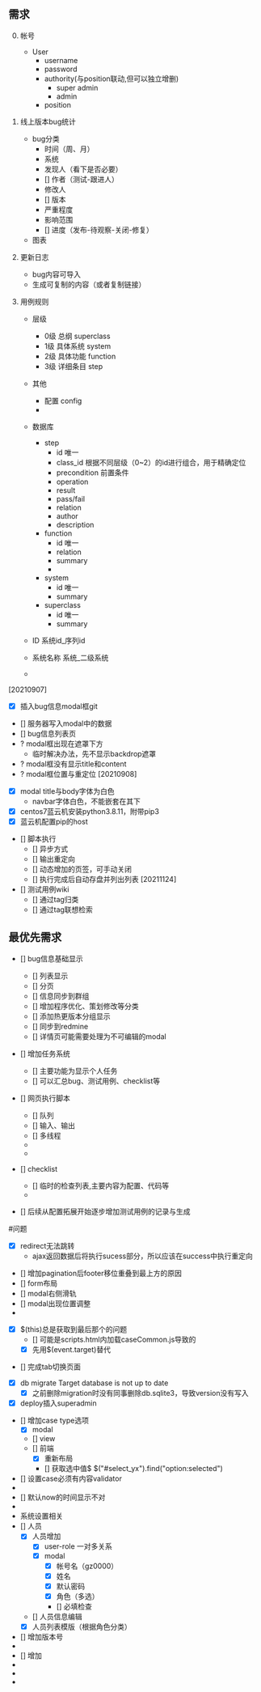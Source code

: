 ## 需求

0. 帐号
    - User
        - username
        - password
        - authority(与position联动,但可以独立增删)
            - super admin
            - admin
        - position

1. 线上版本bug统计
    - bug分类
        - 时间（周、月）
        - 系统
        - 发现人（看下是否必要）
        - [] 作者（测试-跟进人）
        - 修改人
        - [] 版本
        - 严重程度
        - 影响范围
        - [] 进度（发布-待观察-关闭-修复）
    - 图表
2. 更新日志
    - bug内容可导入
    - 生成可复制的内容（或者复制链接）
<!-- 3. 策划占用配置表格功能 -->

3. 用例规则
    - 层级
        - 0级 总纲 superclass 
        - 1级 具体系统 system
        - 2级 具体功能 function
        - 3级 详细条目 step
    - 其他
        - 配置 config
        - 
    - 数据库
        - step
            - id 唯一
            - class_id 根据不同层级（0~2）的id进行组合，用于精确定位
            - precondition 前置条件
            - operation
            - result
            - pass/fail
            - relation
            - author
            - description
        - function
            - id 唯一
            - relation
            - summary
            - 
        - system
            - id 唯一
            - summary
        - superclass
            - id 唯一
            - summary

    - ID 系统id_序列id
    - 系统名称 系统_二级系统
    - 

[20210907]
- [x] 插入bug信息modal框git
- [] 服务器写入modal中的数据
- [] bug信息列表页
- ? modal框出现在遮罩下方
    - 临时解决办法，先不显示backdrop遮罩
- ? modal框没有显示title和content
- ? modal框位置与重定位
[20210908]
- [x] modal title与body字体为白色
    - navbar字体白色，不能嵌套在其下
- [x] centos7蓝云机安装python3.8.11，附带pip3
- [x] 蓝云机配置pip的host
- [] 脚本执行
    - [] 异步方式
    - [] 输出重定向
    - [] 动态增加的页签，可手动关闭
    - [] 执行完成后自动存盘并列出列表
[20211124]
- [] 测试用例wiki
    - [] 通过tag归类
    - [] 通过tag联想检索

## 最优先需求

- [] bug信息基础显示
    - [] 列表显示
    - [] 分页
    - [] 信息同步到群组
    - [] 增加程序优化、策划修改等分类
    - [] 添加热更版本分组显示
    - [] 同步到redmine
    - [] 详情页可能需要处理为不可编辑的modal
- [] 增加任务系统
    - [] 主要功能为显示个人任务
    - [] 可以汇总bug、测试用例、checklist等

- [] 网页执行脚本
    - [] 队列
    - [] 输入、输出
    - [] 多线程
    - 
    - 
- [] checklist
    - [] 临时的检查列表,主要内容为配置、代码等
    - 
- [] 后续从配置拓展开始逐步增加测试用例的记录与生成

#问题
- [x] redirect无法跳转
    - ajax返回数据后将执行sucess部分，所以应该在success中执行重定向
- [] 增加pagination后footer移位重叠到最上方的原因
- [] form布局
- [] modal右侧滑轨
- [] modal出现位置调整
- 
- [x] $(this)总是获取到最后那个的问题
    - [] 可能是scripts.html内加载caseCommon.js导致的
    - [x] 先用$(event.target)替代
- [] 完成tab切换页面
- [x] db migrate Target database is not up to date
    - [x] 之前删除migration时没有同事删除db.sqlite3，导致version没有写入
- [x] deploy插入superadmin
- [] 增加case type选项
    - [x] modal
    - [] view
    - [] 前端
        - [x] 重新布局
        - [] 获取选中值$
         $("#select_yx").find("option:selected") 
- [] 设置case必须有内容validator
- 
- [] 默认now的时间显示不对
- 
- 系统设置相关
- [] 人员
    - [x] 人员增加
        - [x] user-role 一对多关系
        - [x] modal
            - [x] 帐号名（gz0000）
            - [x] 姓名
            - [x] 默认密码
            - [x] 角色（多选）
            - [] 必填检查
    - [] 人员信息编辑
    - [x] 人员列表模版（根据角色分类）
- [] 增加版本号
- 
- [] 增加
- 
- 
- 
